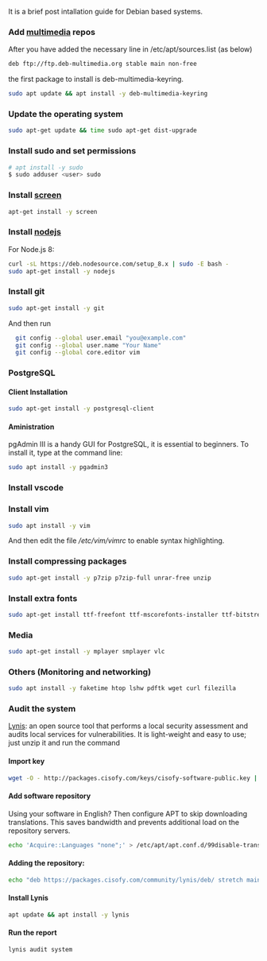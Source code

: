 It is a brief post intallation guide for Debian based systems.

### Add [multimedia][deb-multimedia] repos ###
After you have added the necessary line in /etc/apt/sources.list (as below) 
```bash
deb ftp://ftp.deb-multimedia.org stable main non-free
```
the first package to install is deb-multimedia-keyring.
```bash
sudo apt update && apt install -y deb-multimedia-keyring
```

### Update the operating system ###
```bash
sudo apt-get update && time sudo apt-get dist-upgrade
```

### Install sudo and set permissions ###

```bash
# apt install -y sudo
$ sudo adduser <user> sudo
```

### Install [screen][screen] ###
```bash
apt-get install -y screen
```

### Install [nodejs][nodejs] ###
For Node.js 8:
```bash
curl -sL https://deb.nodesource.com/setup_8.x | sudo -E bash -
sudo apt-get install -y nodejs
```

### Install git ###
```bash
sudo apt-get install -y git
```

And then run
```bash
  git config --global user.email "you@example.com"
  git config --global user.name "Your Name"
  git config --global core.editor vim
```

### PostgreSQL ###

#### Client Installation ####
```bash
sudo apt-get install -y postgresql-client
```

#### Aministration ####
pgAdmin III is a handy GUI for PostgreSQL, it is essential to beginners. To install it, type at the command line:
```bash
sudo apt install -y pgadmin3
```

### Install vscode ###

### Install vim ###
```bash
sudo apt install -y vim
```
And then edit the file */etc/vim/vimrc* to enable syntax highlighting.

### Install compressing packages ###
```bash
sudo apt-get install -y p7zip p7zip-full unrar-free unzip
```

### Install extra fonts ###
```bash
sudo apt-get install ttf-freefont ttf-mscorefonts-installer ttf-bitstream-vera ttf-dejavu ttf-liberation
```

### Media ###
```bash
sudo apt-get install -y mplayer smplayer vlc
```

### Others (Monitoring and networking) ###
```bash
sudo apt install -y faketime htop lshw pdftk wget curl filezilla
```

### Audit the system ###
[Lynis][Lynis]: an open source tool that performs a local security assessment and audits local services for vulnerabilities. It is light-weight and easy to use; just unzip it and run the command

#### Import key ####
```bash
wget -O - http://packages.cisofy.com/keys/cisofy-software-public.key | apt-key add -
```

#### Add software repository ####
Using your software in English? Then configure APT to skip downloading translations. This saves bandwidth and prevents additional load on the repository servers.

```bash
echo 'Acquire::Languages "none";' > /etc/apt/apt.conf.d/99disable-translations
```

#### Adding the repository: ####
```bash
echo "deb https://packages.cisofy.com/community/lynis/deb/ stretch main" > /etc/apt/sources.list.d/cisofy-lynis.list
```

#### Install Lynis ####
```bash
apt update && apt install -y lynis
```

#### Run the report ####
```bash
lynis audit system
```


[deb-multimedia]: http://www.deb-multimedia.org/
[screen]: https://www.gnu.org/software/screen/manual/screen.html
[nodejs]: https://nodejs.org/en/download/package-manager/#debian-and-ubuntu-based-linux-distributions
[Lynis]: https://cisofy.com/lynis/

